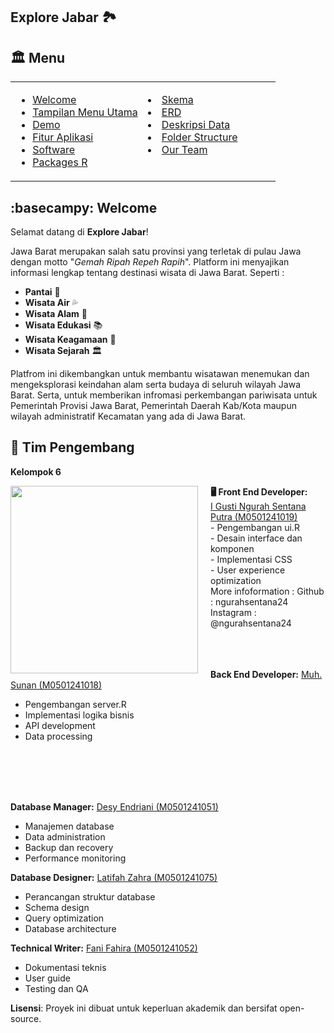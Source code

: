## Explore Jabar 🏞️

   
## :classical_building: Menu

<table>
  <tr>
    <td style="vertical-align: top; width: 50%;">
      <ul>
        <li><a href="#basecampy-welcome">Welcome</a></li>
        <li><a href="#clapper-tampilan-menu-utama">Tampilan Menu Utama</a></li>
        <li><a href="#film_projector-demo">Demo</a></li>
        <li><a href="#sparkles-fitur-aplikasi">Fitur Aplikasi</a></li>
        <li><a href="#computer-software">Software</a></li>
        <li><a href="#package-packages-r">Packages R</a></li>
      </ul>
    </td>
    <td style="vertical-align: top; width: 50%;">
      <ul>
      </ul>
        <li><a href="#atom-skema">Skema</a></li>
        <li><a href="#books-erd">ERD</a></li>
        <li><a href="#open_book-deskripsi-data">Deskripsi Data</a></li>
        <li><a href="#file_folder-struktur-project">Folder Structure</a></li>
        <li><a href="#owl-tim-pengembang">Our Team</a></li>
      </ul>
    </td>
  </tr>
</table>

## :basecampy: Welcome

Selamat datang di **Explore Jabar**! </p>
Jawa Barat merupakan salah satu provinsi yang terletak di pulau Jawa dengan motto "*Gemah Ripah Repeh Rapih*". Platform ini menyajikan informasi lengkap tentang destinasi wisata di Jawa Barat. Seperti :</p>
- **Pantai** 🌊
- **Wisata Air** 💦
- **Wisata Alam** 🌳
- **Wisata Edukasi** 📚
- **Wisata Keagamaan** 🕌
- **Wisata Sejarah** 🏛️

Platfrom ini dikembangkan untuk membantu wisatawan menemukan dan mengeksplorasi keindahan alam serta budaya di seluruh wilayah Jawa Barat. Serta, untuk memberikan infromasi perkembangan pariwisata untuk Pemerintah Provisi Jawa Barat, Pemerintah Daerah Kab/Kota maupun wilayah administratif Kecamatan yang ada di Jawa Barat. </p>


## :owl: Tim Pengembang

**Kelompok 6**

</p>
<img src="https://raw.githubusercontent.com/desyendriani/MDS_Kelompok_6/main/Image/ngurah.png" width="300" align="left" style="margin-right: 20px;">

   **🖥️ Front End Developer:** <br>
   [I Gusti Ngurah Sentana Putra (M0501241019)](https://github.com/ngurahsentana24) <br>
         - Pengembangan ui.R <br>
         - Desain interface dan komponen<br> 
         - Implementasi CSS <br>
         - User experience optimization<br>
More infoformation :
Github    : ngurahsentana24
Instagram : @ngurahsentana24
<br>
<br>
<br>
<br>

**Back End Developer:** [Muh. Sunan (M0501241018)](https://github.com/mhmmd25)
  - Pengembangan server.R
  - Implementasi logika bisnis
  - API development
  - Data processing


<br>
<br>
<br>
<br>

**Database Manager:** [Desy Endriani (M0501241051)](https://github.com/desyendriani)
  - Manajemen database
  - Data administration
  - Backup dan recovery
  - Performance monitoring

**Database Designer:** [Latifah Zahra (M0501241075)](https://github.com/zahralatifah)
  - Perancangan struktur database
  - Schema design
  - Query optimization
  - Database architecture

**Technical Writer:** [Fani Fahira (M0501241052) ](https://github.com/fanifahira)
  - Dokumentasi teknis
  - User guide
  - Testing dan QA
 
 **Lisensi**: Proyek ini dibuat untuk keperluan akademik dan bersifat open-source.

 

